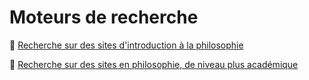 # Moteurs de recherche

🔎 [Recherche sur des sites d'introduction à la philosophie](https://eyssette.github.io/cse/#intro-philo)

🔎 [Recherche sur des sites en philosophie, de niveau plus académique](https://eyssette.github.io/cse/#recherche-philo)